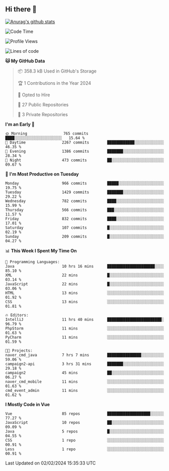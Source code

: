## Hi there 👋

[![Anurag's github stats](https://github-readme-stats.vercel.app/api?username=Songwonseok)](https://github.com/anuraghazra/github-readme-stats)



<!--START_SECTION:waka-->
![Code Time](http://img.shields.io/badge/Code%20Time-2%2C659%20hrs%207%20mins-blue)

![Profile Views](http://img.shields.io/badge/Profile%20Views-2-blue)

![Lines of code](https://img.shields.io/badge/From%20Hello%20World%20I%27ve%20Written-34.8%20million%20lines%20of%20code-blue)

**🐱 My GitHub Data** 

> 📦 358.3 kB Used in GitHub's Storage 
 > 
> 🏆 1 Contributions in the Year 2024
 > 
> 💼 Opted to Hire
 > 
> 📜 27 Public Repositories 
 > 
> 🔑 3 Private Repositories 
 > 
**I'm an Early 🐤** 

```text
🌞 Morning                765 commits         ████░░░░░░░░░░░░░░░░░░░░░   15.64 % 
🌆 Daytime                2267 commits        ████████████░░░░░░░░░░░░░   46.35 % 
🌃 Evening                1386 commits        ███████░░░░░░░░░░░░░░░░░░   28.34 % 
🌙 Night                  473 commits         ██░░░░░░░░░░░░░░░░░░░░░░░   09.67 % 
```
📅 **I'm Most Productive on Tuesday** 

```text
Monday                   966 commits         █████░░░░░░░░░░░░░░░░░░░░   19.75 % 
Tuesday                  1429 commits        ███████░░░░░░░░░░░░░░░░░░   29.22 % 
Wednesday                782 commits         ████░░░░░░░░░░░░░░░░░░░░░   15.99 % 
Thursday                 566 commits         ███░░░░░░░░░░░░░░░░░░░░░░   11.57 % 
Friday                   832 commits         ████░░░░░░░░░░░░░░░░░░░░░   17.01 % 
Saturday                 107 commits         █░░░░░░░░░░░░░░░░░░░░░░░░   02.19 % 
Sunday                   209 commits         █░░░░░░░░░░░░░░░░░░░░░░░░   04.27 % 
```


📊 **This Week I Spent My Time On** 

```text
💬 Programming Languages: 
Java                     10 hrs 16 mins      █████████████████████░░░░   85.10 % 
XML                      22 mins             █░░░░░░░░░░░░░░░░░░░░░░░░   03.14 % 
JavaScript               22 mins             █░░░░░░░░░░░░░░░░░░░░░░░░   03.06 % 
HTML                     13 mins             ░░░░░░░░░░░░░░░░░░░░░░░░░   01.92 % 
CSS                      13 mins             ░░░░░░░░░░░░░░░░░░░░░░░░░   01.81 % 

🔥 Editors: 
IntelliJ                 11 hrs 40 mins      ████████████████████████░   96.79 % 
PhpStorm                 11 mins             ░░░░░░░░░░░░░░░░░░░░░░░░░   01.63 % 
PyCharm                  11 mins             ░░░░░░░░░░░░░░░░░░░░░░░░░   01.59 % 

🐱‍💻 Projects: 
naver_cmd_java           7 hrs 7 mins        ███████████████░░░░░░░░░░   59.06 % 
campaign2-api            3 hrs 31 mins       ███████░░░░░░░░░░░░░░░░░░   29.18 % 
campaign2                45 mins             ██░░░░░░░░░░░░░░░░░░░░░░░   06.27 % 
naver_cmd_mobile         11 mins             ░░░░░░░░░░░░░░░░░░░░░░░░░   01.63 % 
cmd_event_admin          11 mins             ░░░░░░░░░░░░░░░░░░░░░░░░░   01.62 % 
```

**I Mostly Code in Vue** 

```text
Vue                      85 repos            ███████████████████░░░░░░   77.27 % 
JavaScript               10 repos            ██░░░░░░░░░░░░░░░░░░░░░░░   09.09 % 
Java                     5 repos             █░░░░░░░░░░░░░░░░░░░░░░░░   04.55 % 
CSS                      1 repo              ░░░░░░░░░░░░░░░░░░░░░░░░░   00.91 % 
Less                     1 repo              ░░░░░░░░░░░░░░░░░░░░░░░░░   00.91 % 
```




 Last Updated on 02/02/2024 15:35:33 UTC
<!--END_SECTION:waka-->

